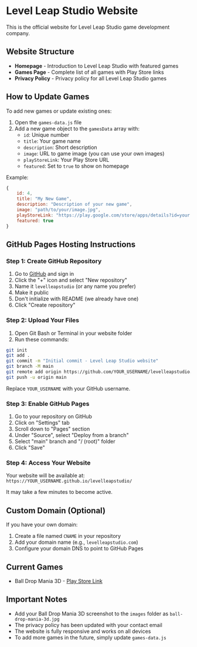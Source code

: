# Level Leap Studio Website

This is the official website for Level Leap Studio game development company.

## Website Structure

- **Homepage** - Introduction to Level Leap Studio with featured games
- **Games Page** - Complete list of all games with Play Store links
- **Privacy Policy** - Privacy policy for all Level Leap Studio games

## How to Update Games

To add new games or update existing ones:

1. Open the `games-data.js` file
2. Add a new game object to the `gamesData` array with:
   - `id`: Unique number
   - `title`: Your game name
   - `description`: Short description
   - `image`: URL to game image (you can use your own images)
   - `playStoreLink`: Your Play Store URL
   - `featured`: Set to `true` to show on homepage

Example:
```javascript
{
    id: 4,
    title: "My New Game",
    description: "Description of your new game",
    image: "path/to/your/image.jpg",
    playStoreLink: "https://play.google.com/store/apps/details?id=your.game.id",
    featured: true
}
```

## GitHub Pages Hosting Instructions

### Step 1: Create GitHub Repository
1. Go to [GitHub](https://github.com) and sign in
2. Click the "+" icon and select "New repository"
3. Name it `levelleapstudio` (or any name you prefer)
4. Make it public
5. Don't initialize with README (we already have one)
6. Click "Create repository"

### Step 2: Upload Your Files
1. Open Git Bash or Terminal in your website folder
2. Run these commands:

```bash
git init
git add .
git commit -m "Initial commit - Level Leap Studio website"
git branch -M main
git remote add origin https://github.com/YOUR_USERNAME/levelleapstudio.git
git push -u origin main
```

Replace `YOUR_USERNAME` with your GitHub username.

### Step 3: Enable GitHub Pages
1. Go to your repository on GitHub
2. Click on "Settings" tab
3. Scroll down to "Pages" section
4. Under "Source", select "Deploy from a branch"
5. Select "main" branch and "/ (root)" folder
6. Click "Save"

### Step 4: Access Your Website
Your website will be available at:
`https://YOUR_USERNAME.github.io/levelleapstudio/`

It may take a few minutes to become active.

## Custom Domain (Optional)
If you have your own domain:
1. Create a file named `CNAME` in your repository
2. Add your domain name (e.g., `levelleapstudio.com`)
3. Configure your domain DNS to point to GitHub Pages

## Current Games
- Ball Drop Mania 3D - [Play Store Link](https://play.google.com/store/apps/details?id=com.levelleap.balldropmania3d)

## Important Notes
- Add your Ball Drop Mania 3D screenshot to the `images` folder as `ball-drop-mania-3d.jpg`
- The privacy policy has been updated with your contact email
- The website is fully responsive and works on all devices
- To add more games in the future, simply update `games-data.js`